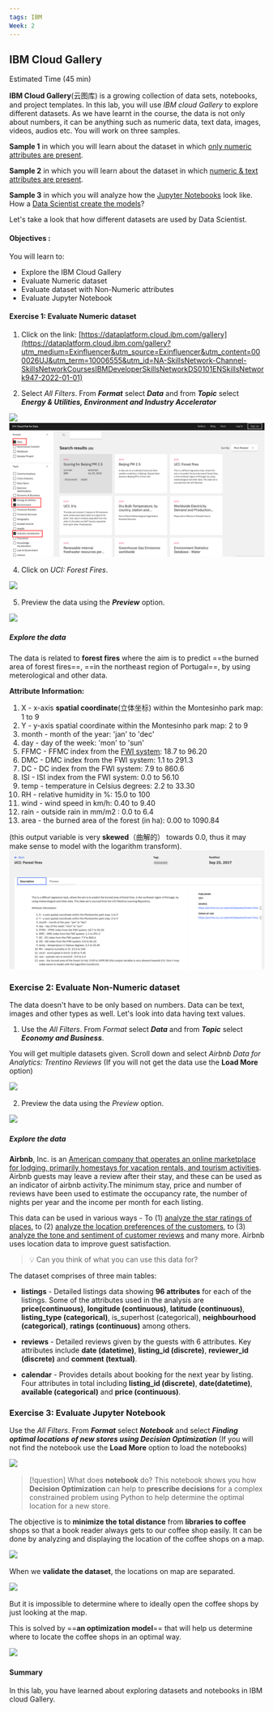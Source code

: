 ```yaml
---
tags: IBM
Week: 2
---
```


## IBM Cloud Gallery

Estimated Time (45 min)

**IBM Cloud Gallery**(云图库) is a growing collection of data sets, notebooks, and project templates. In this lab, you will use _IBM cloud Gallery_ to explore different datasets. As we have learnt in the course, the data is not only about numbers, it can be anything such as numeric data, text data, images, videos, audios etc. You will work on three samples.

**Sample 1** in which you will learn about the dataset in which <u>only numeric attributes are present</u>.

**Sample 2** in which you will learn about the dataset in which <u>numeric & text attributes are present</u>.

**Sample 3** in which you will analyze how the <u>Jupyter Notebooks</u> look like. How a <u>Data Scientist create the models</u>?

Let's take a look that how different datasets are used by Data Scientist.

#### Objectives :

You will learn to:

-   Explore the IBM Cloud Gallery
-   Evaluate Numeric dataset
-   Evaluate dataset with Non-Numeric attributes
-   Evaluate Jupyter Notebook

#### Exercise 1: Evaluate Numeric dataset

1.  Click on the link: [https://dataplatform.cloud.ibm.com/gallery](https://dataplatform.cloud.ibm.com/gallery?utm_medium=Exinfluencer&utm_source=Exinfluencer&utm_content=000026UJ&utm_term=10006555&utm_id=NA-SkillsNetwork-Channel-SkillsNetworkCoursesIBMDeveloperSkillsNetworkDS0101ENSkillsNetwork947-2022-01-01)
    
2.  Select _All Filters_. From **_Format_** select **_Data_** and from **_Topic_** select **_Energy & Utilities, Environment and Industry Accelerator_**
    

![](https://cf-courses-data.s3.us.cloud-object-storage.appdomain.cloud/IBMDeveloperSkillsNetwork-DS0101EN-SkillsNetwork/labs/Module%202/images/filter_1.png)
![upgit_20221203_1670102065.png](https://raw.githubusercontent.com/RooNat/Myimages/main/2022/12/upgit_20221203_1670102065.png)

4.  Click on _UCI: Forest Fires_.

![](https://cf-courses-data.s3.us.cloud-object-storage.appdomain.cloud/IBMDeveloperSkillsNetwork-DS0101EN-SkillsNetwork/labs/Module%202/images/UCI_Forest.png)

5.  Preview the data using the **_Preview_** option.

![](https://cf-courses-data.s3.us.cloud-object-storage.appdomain.cloud/IBMDeveloperSkillsNetwork-DS0101EN-SkillsNetwork/labs/Module%202/images/data_UCI_Fires.png)

##### Explore the data

The data is related to **forest fires** where the aim is to predict ==the burned area of forest fires==, ==in the northeast region of Portugal==, by using meterological and other data.

**Attribute Information:**

1.  X - x-axis **spatial coordinate**(立体坐标) within the Montesinho park map: 1 to 9
2.  Y - y-axis spatial coordinate within the Montesinho park map: 2 to 9
3.  month - month of the year: 'jan' to 'dec'
4.  day - day of the week: 'mon' to 'sun'
5.  FFMC - FFMC index from the <u>FWI system</u>: 18.7 to 96.20
6.  DMC - DMC index from the FWI system: 1.1 to 291.3
7.  DC - DC index from the FWI system: 7.9 to 860.6
8.  ISI - ISI index from the FWI system: 0.0 to 56.10
9.  temp - temperature in Celsius degrees: 2.2 to 33.30
10.  RH - relative humidity in %: 15.0 to 100
11.  wind - wind speed in km/h: 0.40 to 9.40
12.  rain - outside rain in mm/m2 : 0.0 to 6.4
13.  area - the burned area of the forest (in ha): 0.00 to 1090.84

(this output variable is very **skewed**（曲解的） towards 0.0, thus it may make sense to model with the logarithm transform).
![upgit_20221203_1670102326.png](https://raw.githubusercontent.com/RooNat/Myimages/main/2022/12/upgit_20221203_1670102326.png)

### Exercise 2: Evaluate Non-Numeric dataset

The data doesn't have to be only based on numbers. Data can be text, images and other types as well. Let's look into data having text values.

1.  Use the _All Filters_. From _Format_ select **_Data_** and from **_Topic_** select _**Economy and Business**_.

You will get multiple datasets given. Scroll down and select _Airbnb Data for Analytics: Trentino Reviews_ (If you will not get the data use the **Load More** option)

![](https://cf-courses-data.s3.us.cloud-object-storage.appdomain.cloud/IBMDeveloperSkillsNetwork-DS0101EN-SkillsNetwork/labs/Module%202/images/AIrbnb.png)

2.  Preview the data using the _Preview_ option.

![](https://cf-courses-data.s3.us.cloud-object-storage.appdomain.cloud/IBMDeveloperSkillsNetwork-DS0101EN-SkillsNetwork/labs/Module%202/images/Airbnb_preview.png)

##### Explore the data

**Airbnb**, Inc. is an <u>American company that operates an online marketplace for lodging, primarily homestays for vacation rentals, and tourism activities</u>. Airbnb guests may leave a review after their stay, and these can be used as an indicator of airbnb activity.The minimum stay, price and number of reviews have been used to estimate the occupancy rate, the number of nights per year and the income per month for each listing.

This data can be used in various ways - To (1) <u>analyze the star ratings of places</u>, to (2) <u>analyze the location preferences of the customers</u>, to (3) <u>analyze the tone and sentiment of customer reviews</u> and many more. Airbnb uses location data to improve guest satisfaction.

> 💡 Can you think of what you can use this data for?

The dataset comprises of three main tables:

-   **listings** - Detailed listings data showing **96 attributes** for each of the listings. Some of the attributes used in the analysis are **price(continuous)**, **longitude (continuous)**, **latitude (continuous)**, **listing\_type (categorical)**, is\_superhost (categorical), **neighbourhood (categorical)**, **ratings (continuous)** among others.
    
-   **reviews** - Detailed reviews given by the guests with 6 attributes. Key attributes include **date (datetime)**, **listing\_id (discrete)**, **reviewer\_id (discrete)** and **comment (textual)**.
    
-   **calendar** - Provides details about booking for the next year by listing. Four attributes in total including **listing\_id (discrete)**, **date(datetime)**, **available (categorical)** and **price (continuous)**.
    

### Exercise 3: Evaluate Jupyter Notebook

Use the _All Filters_. From **_Format_** select **_Notebook_** and select **_Finding optimal locations of new stores using Decision Optimization_** (If you will not find the notebook use the **Load More** option to load the notebooks)

![](https://cf-courses-data.s3.us.cloud-object-storage.appdomain.cloud/IBMDeveloperSkillsNetwork-DS0101EN-SkillsNetwork/labs/Module%202/images/New_Store.png)

>[!question] What does **notebook** do?
>This notebook shows you how **Decision Optimization** can help to **prescribe decisions** for a complex constrained problem using Python to help determine the optimal location for a new store.

The objective is to **minimize the total distance** from **libraries to coffee** shops so that a book reader always gets to our coffee shop easily. It can be done by analyzing and displaying the location of the coffee shops on a map.

![](https://cf-courses-data.s3.us.cloud-object-storage.appdomain.cloud/IBMDeveloperSkillsNetwork-DS0101EN-SkillsNetwork/labs/Module%202/images/Notebook.png)

When we **validate the dataset**, the locations on map are separated.

![](https://cf-courses-data.s3.us.cloud-object-storage.appdomain.cloud/IBMDeveloperSkillsNetwork-DS0101EN-SkillsNetwork/labs/Module%202/images/loc_jupyter.png)

But it is impossible to determine where to ideally open the coffee shops by just looking at the map.

This is solved by ==**an optimization model**== that will help us determine where to locate the coffee shops in an optimal way.

![](https://cf-courses-data.s3.us.cloud-object-storage.appdomain.cloud/IBMDeveloperSkillsNetwork-DS0101EN-SkillsNetwork/labs/Module%202/images/loc2_jupyter.png)

#### Summary

In this lab, you have learned about exploring datasets and notebooks in IBM cloud Gallery.
